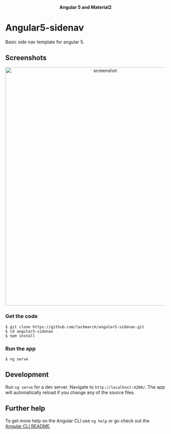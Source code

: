 <h4 align="center">Angular 5 and Material2</h4>

# Angular5-sidenav

Basic side nav template for angular 5.

## Screenshots

<p align="center">
    <img src="http://3.bp.blogspot.com/-PFHZyS4mkco/WpjVzBB0xPI/AAAAAAAAO54/EeUS-at0JD8MZV0yvc4hdcaylIOps3ETwCK4BGAYYCw/s1600/angular-sidenav.png" width="612" height="749" alt="screenshot" align="center">
</p>

### Get the code

```
$ git clone https://github.com/lackmarck/angular5-sidenav.git
$ cd angular5-sidenav
$ npm install
```

### Run the app

```
$ ng serve
```

## Development

Run `ng serve` for a dev server. Navigate to `http://localhost:4200/`. The app will automatically reload if you change any of the source files.

## Further help

To get more help on the Angular CLI use `ng help` or go check out the [Angular CLI README](https://github.com/angular/angular-cli/blob/master/README.md).

